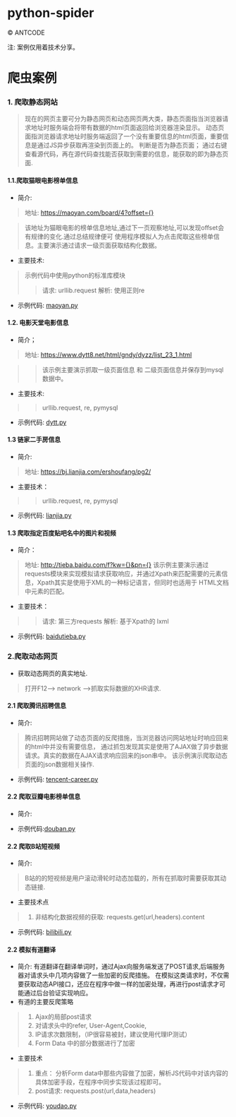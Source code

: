 python-spider
=======

© ANTCODE

注: 案例仅用着技术分享。 

# 爬虫案例

### 1. 爬取静态网站
> 现在的网页主要可分为静态网页和动态网页两大类，静态页面指当浏览器请求地址时服务端会将带有数据的html页面返回给浏览器渲染显示。
动态页面指浏览器请求地址时服务端返回了一个没有重要信息的html页面，重要信息是通过JS异步获取再渲染到页面上的。
> 判断是否为静态页面； 通过右键查看源代码，再在源代码查找能否获取到需要的信息，能获取的即为静态页面.

#### 1.1.爬取猫眼电影榜单信息
- 简介: 
> 地址: https://maoyan.com/board/4?offset={}

> 该地址为猫眼电影的榜单信息地址,通过下一页观察地址,可以发现offset会有规律的变化.通过总结规律便可
使用程序模拟人为点击爬取这些榜单信息。主要演示通过请求一级页面获取结构化数据。
- 主要技术:
> 示例代码中使用python的标准库模块
>> 请求: urllib.request
>> 解析: 使用正则re
- 示例代码: [maoyan.py]()


#### 1.2. 电影天堂电影信息
- 简介；
> 地址: https://www.dytt8.net/html/gndy/dyzz/list_23_1.html

>> 该示例主要演示抓取一级页面信息 和 二级页面信息并保存到mysql数据中。
- 主要技术:
>> urllib.request, re, pymysql
- 示例代码: [dytt.py]()

#### 1.3 链家二手房信息
- 简介:
> 地址: https://bj.lianjia.com/ershoufang/pg2/
- 主要技术：
>> urllib.request, re, pymysql
- 示例代码: [lianjia.py]()

#### 1.3 爬取指定百度贴吧名中的图片和视频
- 简介：
> 地址: http://tieba.baidu.com/f?kw={}&pn={}
> 该示例主要演示通过requests模块来实现模拟请求获取响应，并通过Xpath来匹配需要的元素信息，Xpath其实是使用于XML的一种标记语言，但同时也适用于
HTML文档中元素的匹配。
- 主要技术：
>> 请求: 第三方requests
>> 解析: 基于Xpath的 lxml
- 示例代码: [baidutieba.py]()


### 2.爬取动态网页
- 获取动态网页的真实地址.
> 打开F12--> network -->抓取实际数据的XHR请求.
#### 2.1 爬取腾讯招聘信息
- 简介: 
> 腾讯招聘网站做了动态页面的反爬措施，当浏览器访问网站地址时响应回来的html中并没有需要信息，
通过抓包发现其实是使用了AJAX做了异步数据请求。真实的数据在AJAX请求响应回来的json串中。
该示例演示爬取动态页面的json数据相关操作.

- 示例代码: [tencent-career.py]()

#### 2.2 爬取豆瓣电影榜单信息
- 简介:

- 示例代码:[douban.py]()

#### 2.2 爬取B站短视频
- 简介:
> B站的的短视频是用户滚动滑轮时动态加载的，所有在抓取时需要获取其动态链接.
- 主要技术点
> 1. 非结构化数据视频的获取: requests.get(url,headers).content
 
- 示例代码: [bilibili.py]()

#### 2.2 模拟有道翻译
- 简介: 
有道翻译在翻译单词时，通过Ajax向服务端发送了POST请求,后端服务器对请求头中几项内容做了一些加密的反爬措施。
在模拟这类请求时，不仅需要获取动态API接口，还应在程序中做一样的加密处理，再进行post请求才可能通过后台验证实现响应。
- 有道的主要反爬策略
> 1. Ajax的局部post请求
> 2. 对请求头中的refer, User-Agent,Cookie,
> 3. IP请求次数限制，（IP很容易被封，建议使用代理IP测试）
> 4. Form Data 中的部分数据进行了加密
- 主要技术
> 1. 重点： 分析Form data中那些内容做了加密，解析JS代码中对该内容的具体加密手段，在程序中同步实现该过程即可。
> 2. post请求:  requests.post(url,data,headers) 

- 示例代码: [youdao.py]()